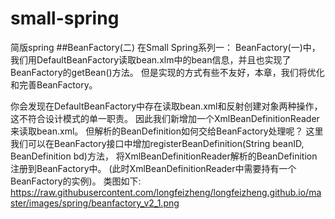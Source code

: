 # small-spring
简版spring
##BeanFactory(二)
在Small Spring系列一：
BeanFactory(一)中，我们用DefaultBeanFactory读取bean.xlm中的bean信息，并且也实现了BeanFactory的getBean()方法。
但是实现的方式有些不友好，本章，我们将优化和完善BeanFactory。


你会发现在DefaultBeanFactory中存在读取bean.xml和反射创建对象两种操作，这不符合设计模式的单一职责。
因此我们新增加一个XmlBeanDefinitionReader来读取bean.xml。
但解析的BeanDefinition如何交给BeanFactory处理呢？
这里我们可以在BeanFactory接口中增加registerBeanDefinition(String beanID, BeanDefinition bd)方法，
将XmlBeanDefinitionReader解析的BeanDefinition注册到BeanFactory中。
(此时XmlBeanDefinitionReader中需要持有一个BeanFactory的实例)。
类图如下: 
https://raw.githubusercontent.com/longfeizheng/longfeizheng.github.io/master/images/spring/beanfactory_v2_1.png